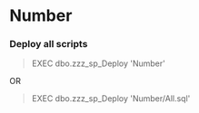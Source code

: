 # Number
 
### Deploy all scripts
>EXEC dbo.zzz_sp_Deploy 'Number' <br />

OR <br />

>EXEC dbo.zzz_sp_Deploy 'Number/All.sql' <br />
